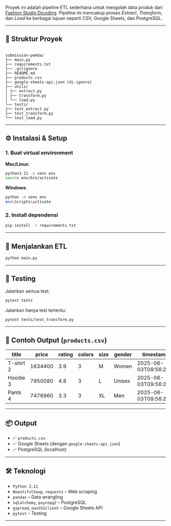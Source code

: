 Proyek ini adalah pipeline ETL sederhana untuk mengolah data produk dari [Fashion Studio Dicoding](https://fashion-studio.dicoding.dev). Pipeline ini mencakup proses _Extract_, _Transform_, dan _Load_ ke berbagai tujuan seperti CSV, Google Sheets, dan PostgreSQL.

---

## 📁 Struktur Proyek

```

submission-pemda/
├── main.py
├── requirements.txt
├── .gitignore
├── README.md
├── products.csv
├── google-sheets-api.json (di-ignore)
├── utils/
│ ├── extract.py
│ ├── transform.py
│ └── load.py
└── tests/
├── test_extract.py
├── test_transform.py
└── test_load.py

```

---

## ⚙️ Instalasi & Setup

### 1. Buat virtual environment

**Mac/Linux**:

```bash
python3.11 -m venv env
source env/bin/activate
```

**Windows**:

```bash
python -m venv env
env\Scripts\activate
```

### 2. Install dependensi

```bash
pip install -r requirements.txt
```

---

## 🚀 Menjalankan ETL

```bash
python main.py
```

---

## 🧪 Testing

Jalankan semua test:

```bash
pytest tests
```

Jalankan hanya test tertentu:

```bash
pytest tests/test_transform.py
```

---

## 🧼 Contoh Output (`products.csv`)

| title     | price   | rating | colors | size | gender | timestamp              |
| --------- | ------- | ------ | ------ | ---- | ------ | ---------------------- |
| T-shirt 2 | 1634400 | 3.9    | 3      | M    | Women  | 2025-06-03T09:56:27... |
| Hoodie 3  | 7950080 | 4.8    | 3      | L    | Unisex | 2025-06-03T09:56:27... |
| Pants 4   | 7476960 | 3.3    | 3      | XL   | Men    | 2025-06-03T09:56:27... |

---

## 📦 Output

- ✅ `products.csv`
- ✅ Google Sheets (dengan `google-sheets-api.json`)
- ✅ PostgreSQL (localhost)

---

## 🛠️ Teknologi

- `Python 3.11`
- `BeautifulSoup`, `requests` – Web scraping
- `pandas` – Data wrangling
- `sqlalchemy`, `psycopg2` – PostgreSQL
- `gspread`, `oauth2client` – Google Sheets API
- `pytest` – Testing

---
